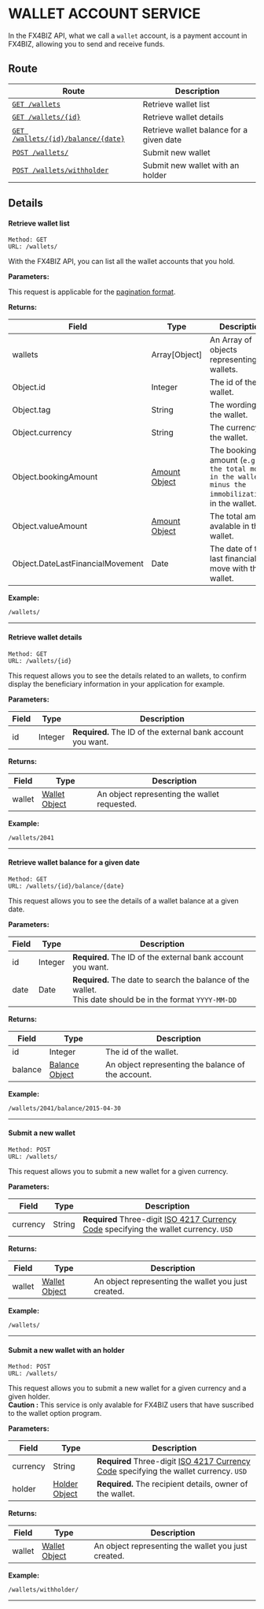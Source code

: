 # WALLET ACCOUNT SERVICE #

In the FX4BIZ API, what we call a `wallet` account, is a payment account in FX4BIZ, allowing you to send and receive funds.

## Route ##

| Route | Description |
|-------|-------------|
| [`GET /wallets`](#cget_wallets) | Retrieve wallet list |
| [`GET /wallets/{id}`](#get_wallets) | Retrieve wallet details |
| [`GET /wallets/{id}/balance/{date}`](#get_wallets_balance) | Retrieve wallet balance for a given date |
| [`POST /wallets/`](#post_wallets) | Submit new wallet |
| [`POST /wallets/withholder`](#post_wallets_with_holder) | Submit new wallet with an holder |

## Details ##

#### <a id="cget_wallets"></a> Retrieve wallet list ####

```
Method: GET 
URL: /wallets/
```
With the FX4BIZ API, you can list all the wallet accounts that you hold. 

**Parameters:**

This request is applicable for the [pagination format](../conventions/formatingConventions.md#pagination).

**Returns:**

| Field | Type | Description |
|-------|------|-------------|
| wallets | Array[Object] | An Array of objects representing wallets. |
| Object.id | Integer | The id of the wallet. |
| Object.tag | String | The wording of the wallet. |
| Object.currency | String | The currency of the wallet. |
| Object.bookingAmount | [Amount Object](../objects/objects.md#amount_object) | The booking amount (`e.g. the total money in the wallet, minus the immobilizations`) in the wallet. |
| Object.valueAmount | [Amount Object](../objects/objects.md#amount_object) | The total amount avalable in the wallet. |
| Object.DateLastFinancialMovement | Date | The date of the last financial move with this wallet. |

**Example:**
```
/wallets/
```

<hr />

#### <a id="get_wallets"></a> Retrieve wallet details ####

```
Method: GET 
URL: /wallets/{id}
```
This request allows you to see the details related to an wallets, to confirm display the beneficiary information in your application for example.  

**Parameters:**

| Field | Type | Description |
|-------|------|-------------|
| id | Integer | **Required.** The ID of the external bank account you want. |

**Returns:**

| Field | Type | Description |
|-------|------|-------------|
| wallet | [Wallet Object](../objects/objects.md#wallet_object) | An object representing the wallet requested. |

**Example:**
```
/wallets/2041
```

<hr />

#### <a id="get_wallets_balance"></a> Retrieve wallet balance for a given date ####

```
Method: GET 
URL: /wallets/{id}/balance/{date}
```
This request allows you to see the details of a wallet balance at a given date. 

**Parameters:**  

| Field | Type | Description |
|-------|------|-------------|
| id | Integer | **Required.** The ID of the external bank account you want. |
| date | Date | **Required.** The date to search the balance of the wallet. <br />This date should be in the format `YYYY-MM-DD` |

**Returns:**

| Field | Type | Description |
|-------|------|-------------|
| id | Integer | The id of the wallet. |
| balance | [Balance Object](../objects/objects.md#balance_object) | An object representing the balance of the account. |

**Example:**
```
/wallets/2041/balance/2015-04-30
```

<hr />

#### <a id="post_wallets"></a> Submit a new wallet ####

```
Method: POST 
URL: /wallets/
```

This request allows you to submit a new wallet for a given currency.

**Parameters:**

| Field | Type | Description |
|-------|------|-------------|
| currency | String | **Required** Three-digit [ISO 4217 Currency Code](http://www.xe.com/iso4217.php) specifying the wallet currency. `USD` |

**Returns:**

| Field | Type | Description |
|-------|------|-------------|
| wallet | [Wallet Object](../objects/objects.md#wallet_object) | An object representing the wallet you just created. |

**Example:**
```
/wallets/
```

<hr />

#### <a id="post_wallets_with_holder"></a> Submit a new wallet with an holder ####

```
Method: POST 
URL: /wallets/
```

This request allows you to submit a new wallet for a given currency and a given holder.  
**Caution :** This service is only avalable for FX4BIZ users that have suscribed to the wallet option program.

**Parameters:**

| Field | Type | Description |
|-------|------|-------------|
| currency | String | **Required** Three-digit [ISO 4217 Currency Code](http://www.xe.com/iso4217.php) specifying the wallet currency. `USD` |
| holder | [Holder Object](../objects/objects.md#beneficiary_object) | **Required.** The recipient details, owner of the wallet. |

**Returns:**

| Field | Type | Description |
|-------|------|-------------|
| wallet | [Wallet Object](../objects/objects.md#wallet_object) | An object representing the wallet you just created. |

**Example:**
```
/wallets/withholder/
```

<hr />
